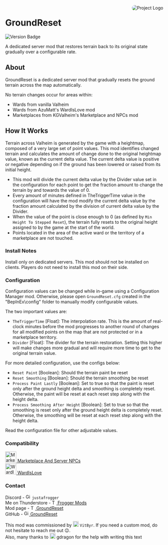 <img src="https://gcdn.thunderstore.io/live/repository/icons/Frogger-GroundReset-2.4.2.png.128x128_q95.png" align="right" alt="Project Logo" style="border-radius: 10px;">

# GroundReset

![Version Badge](https://img.shields.io/badge/version-2.5.2-green.svg)

A dedicated server mod that restores terrain back to its original state gradually over a configurable rate.

## About

GroundReset is a dedicated server mod that gradually resets the ground terrain across the map automatically.

No terrain changes occur for areas within:

- Wards from vanilla Valheim
- Wards from AzuMatt's WardIsLove mod
- Marketplaces from KGValheim's Marketplace and NPCs mod

## How It Works

Terrain across Valheim is generated by the game with a heightmap, composed of a very large set of point values. This mod
identifies changed terrain and calculates the amount of change done to the original heightmap value, known as the
current delta value. The current delta value is positive or negative depending on if the ground has been lowered or
raised from its initial height.

- This mod will divide the current delta value by the Divider value set in the configuration for each point to get the
  fraction amount to change the terrain by and towards the value of 0.
- Every amount of minutes defined in TheTriggerTime value in the configuration will have the mod modify the current
  delta value by the fraction amount calculated by the division of current delta value by the Divider.
- When the value of the point is close enough to 0 (as defined by ``Min Height To Stepped Reset``), the terrain fully
  resets to the original height assigned to by the game at the start of the world.
- Points located in the area of the active ward or the territory of a marketplace are not touched.

### Install Notes

Install only on dedicated servers. This mod should not be installed on clients. Players do not need to install this mod
on their side.

### Configuration

Configuration values can be changed while in-game using a Configuration Manager mod. Otherwise, please
open ``GroundReset.cfg`` created in the "BepInEx\config" folder to manually modify configurable values.

The two important values are:

- ``TheTriggerTime`` \[Float]: The interpolation rate. This is the amount of real-clock minutes before the mod
  progresses
  to another round of changes for all modified points on the map that are not protected or in a marketplace
  territory.<br>
- ``Divider`` \[Float]: The divider for the terrain restoration. Setting this higher will make changes more gradual and
  will require more time to get to the original terrain value.

For more detailed configuration, use the configs below:

- `Reset Paint` \[Boolean]: Should the terrain paint be reset
- `Reset Smoothing` \[Boolean]: Should the terrain smoothing be reset
- `Process Paint Lastly` \[Boolean]: Set to true so that the paint is reset only after the ground height delta and
  smoothing is completely reset. Otherwise, the paint will be reset at each reset step along with the height delta.
- `Process Smoothing After Height` \[Boolean]: Set to true so that the smoothing is reset only after the ground height
  delta is completely reset. Otherwise, the smoothing will be reset at each reset step along with the height delta.

Read the configuration file for other adjustable values.

### Compatibility

<a href="https://valheim.thunderstore.io/package/KGvalheim/Marketplace_And_Server_NPCs_Revamped/">
<img alt="Marketplace Logo" src="https://gcdn.thunderstore.io/live/repository/icons/KGvalheim-Marketplace_And_Server_NPCs_Revamped-9.2.2.png.128x128_q95.jpg" width="35"/> 
Marketplace And Server NPCs</a><br>
<a href="https://valheim.thunderstore.io/package/Azumatt/WardIsLove/">
<img alt="WardIsLove Logo" src="https://gcdn.thunderstore.io/live/repository/icons/Azumatt-WardIsLove-3.4.5.png.128x128_q95.png" width="35"/> 
WardIsLove</a><br>

### Contact

Discord - <img alt="GitHub Logo" src="https://freelogopng.com/images/all_img/1691730813discord-icon-png.png" width="16"/>
`justafrogger`<br>
Me on Thunderstore - <a href="https://valheim.thunderstore.io/package/Frogger/">
<img alt="Thunderstore Logo" src="https://gcdn.thunderstore.io/live/community/valheim/PNG_color_logo_only_1_transparent.png" width="14"/>
Frogger Mods</a><br>
Mod page - <a href="https://valheim.thunderstore.io/package/Frogger/GroundReset/">
<img alt="Thunderstore Logo" src="https://gcdn.thunderstore.io/live/community/valheim/PNG_color_logo_only_1_transparent.png" width="14"/>
GroundReset</a><br>
GitHub - <a href="https://github.com/FroggerHH/GroundReset">
<img alt="GitHub Logo" src="https://github.githubassets.com/assets/pinned-octocat-093da3e6fa40.svg" width="16"/>
GroundReset</a><br>

This mod was commissioned by
<img alt="The VitByr avatar" src="https://cdn.discordapp.com/emojis/1103332829414301786.webp" width="18"/>
`VitByr`. If you need a custom mod, do not hesitate to reach me out 😉.<br>
Also, many thanks to
<img alt="The gdragon avatar" src="https://cdn.discordapp.com/emojis/1196058163401736325.webp?size=96&quality=lossless" width="18"/>
gdragon for the help with writing this text